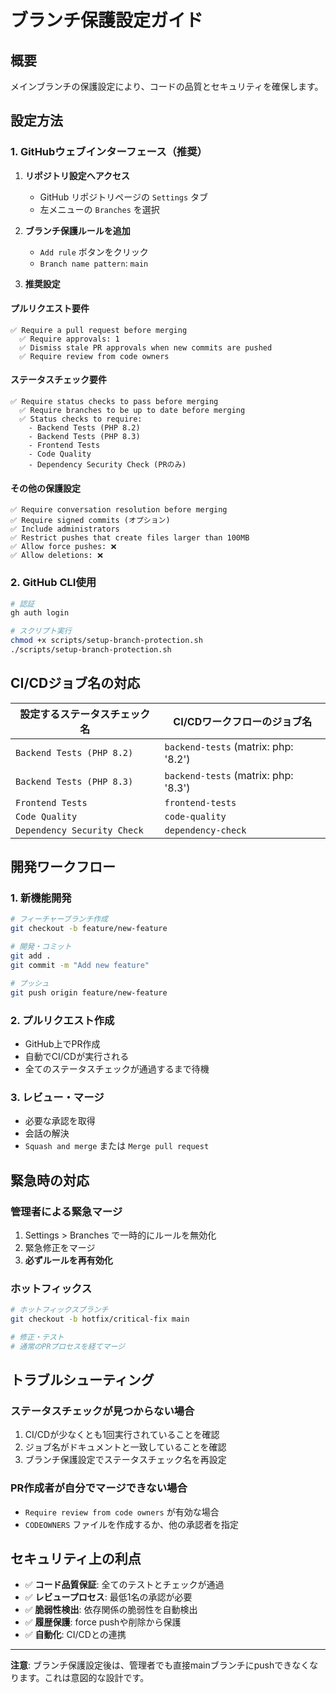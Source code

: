 # ブランチ保護設定ガイド

## 概要

メインブランチの保護設定により、コードの品質とセキュリティを確保します。

## 設定方法

### 1. GitHubウェブインターフェース（推奨）

1. **リポジトリ設定へアクセス**
   - GitHub リポジトリページの `Settings` タブ
   - 左メニューの `Branches` を選択

2. **ブランチ保護ルールを追加**
   - `Add rule` ボタンをクリック
   - `Branch name pattern`: `main`

3. **推奨設定**

#### プルリクエスト要件
```
✅ Require a pull request before merging
  ✅ Require approvals: 1
  ✅ Dismiss stale PR approvals when new commits are pushed
  ✅ Require review from code owners
```

#### ステータスチェック要件
```
✅ Require status checks to pass before merging
  ✅ Require branches to be up to date before merging
  ✅ Status checks to require:
    - Backend Tests (PHP 8.2)
    - Backend Tests (PHP 8.3) 
    - Frontend Tests
    - Code Quality
    - Dependency Security Check (PRのみ)
```

#### その他の保護設定
```
✅ Require conversation resolution before merging
✅ Require signed commits (オプション)
✅ Include administrators
✅ Restrict pushes that create files larger than 100MB
✅ Allow force pushes: ❌
✅ Allow deletions: ❌
```

### 2. GitHub CLI使用

```bash
# 認証
gh auth login

# スクリプト実行
chmod +x scripts/setup-branch-protection.sh
./scripts/setup-branch-protection.sh
```

## CI/CDジョブ名の対応

| 設定するステータスチェック名 | CI/CDワークフローのジョブ名 |
|------------------------------|-------------------------|
| `Backend Tests (PHP 8.2)`   | `backend-tests` (matrix: php: '8.2') |
| `Backend Tests (PHP 8.3)`   | `backend-tests` (matrix: php: '8.3') |
| `Frontend Tests`             | `frontend-tests` |
| `Code Quality`               | `code-quality` |
| `Dependency Security Check`  | `dependency-check` |

## 開発ワークフロー

### 1. 新機能開発
```bash
# フィーチャーブランチ作成
git checkout -b feature/new-feature

# 開発・コミット
git add .
git commit -m "Add new feature"

# プッシュ
git push origin feature/new-feature
```

### 2. プルリクエスト作成
- GitHub上でPR作成
- 自動でCI/CDが実行される
- 全てのステータスチェックが通過するまで待機

### 3. レビュー・マージ
- 必要な承認を取得
- 会話の解決
- `Squash and merge` または `Merge pull request`

## 緊急時の対応

### 管理者による緊急マージ
1. Settings > Branches で一時的にルールを無効化
2. 緊急修正をマージ
3. **必ずルールを再有効化**

### ホットフィックス
```bash
# ホットフィックスブランチ
git checkout -b hotfix/critical-fix main

# 修正・テスト
# 通常のPRプロセスを経てマージ
```

## トラブルシューティング

### ステータスチェックが見つからない場合
1. CI/CDが少なくとも1回実行されていることを確認
2. ジョブ名がドキュメントと一致していることを確認
3. ブランチ保護設定でステータスチェック名を再設定

### PR作成者が自分でマージできない場合
- `Require review from code owners` が有効な場合
- `CODEOWNERS` ファイルを作成するか、他の承認者を指定

## セキュリティ上の利点

- ✅ **コード品質保証**: 全てのテストとチェックが通過
- ✅ **レビュープロセス**: 最低1名の承認が必要
- ✅ **脆弱性検出**: 依存関係の脆弱性を自動検出
- ✅ **履歴保護**: force pushや削除から保護
- ✅ **自動化**: CI/CDとの連携

---

**注意**: ブランチ保護設定後は、管理者でも直接mainブランチにpushできなくなります。これは意図的な設計です。